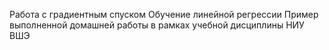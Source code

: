 Работа с градиентным спуском
Обучение линейной регрессии
Пример выполненной домашней работы в рамках учебной дисциплины НИУ ВШЭ
